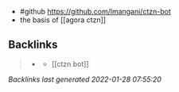 - #github https://github.com/lmangani/ctzn-bot
- the basis of [[agora ctzn]]



## Backlinks

> - [](ctzn.md)
>   - [[ctzn bot]]

_Backlinks last generated 2022-01-28 07:55:20_
